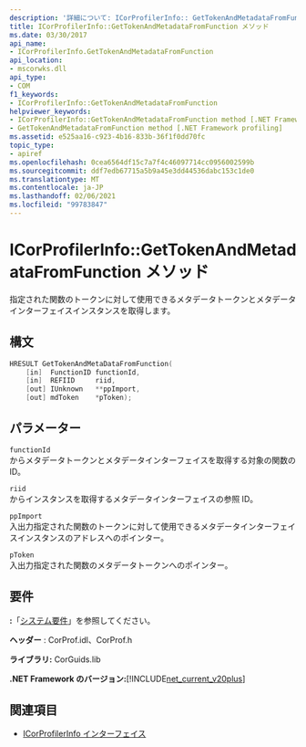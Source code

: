 ```yaml
---
description: '詳細について: ICorProfilerInfo:: GetTokenAndMetadataFromFunction メソッド'
title: ICorProfilerInfo::GetTokenAndMetadataFromFunction メソッド
ms.date: 03/30/2017
api_name:
- ICorProfilerInfo.GetTokenAndMetadataFromFunction
api_location:
- mscorwks.dll
api_type:
- COM
f1_keywords:
- ICorProfilerInfo::GetTokenAndMetadataFromFunction
helpviewer_keywords:
- ICorProfilerInfo::GetTokenAndMetadataFromFunction method [.NET Framework profiling]
- GetTokenAndMetadataFromFunction method [.NET Framework profiling]
ms.assetid: e525aa16-c923-4b16-833b-36f1f0dd70fc
topic_type:
- apiref
ms.openlocfilehash: 0cea6564df15c7a7f4c46097714cc0956002599b
ms.sourcegitcommit: ddf7edb67715a5b9a45e3dd44536dabc153c1de0
ms.translationtype: MT
ms.contentlocale: ja-JP
ms.lasthandoff: 02/06/2021
ms.locfileid: "99783847"
---
```

# <a name="icorprofilerinfogettokenandmetadatafromfunction-method"></a>ICorProfilerInfo::GetTokenAndMetadataFromFunction メソッド

指定された関数のトークンに対して使用できるメタデータトークンとメタデータインターフェイスインスタンスを取得します。  
  
## <a name="syntax"></a>構文  
  
```cpp  
HRESULT GetTokenAndMetaDataFromFunction(  
    [in]  FunctionID functionId,  
    [in]  REFIID     riid,  
    [out] IUnknown   **ppImport,  
    [out] mdToken    *pToken);  
```  
  
## <a name="parameters"></a>パラメーター  

 `functionId`  
 からメタデータトークンとメタデータインターフェイスを取得する対象の関数の ID。  
  
 `riid`  
 からインスタンスを取得するメタデータインターフェイスの参照 ID。  
  
 `ppImport`  
 入出力指定された関数のトークンに対して使用できるメタデータインターフェイスインスタンスのアドレスへのポインター。  
  
 `pToken`  
 入出力指定された関数のメタデータトークンへのポインター。  
  
## <a name="requirements"></a>要件  

 **:**「[システム要件](../../get-started/system-requirements.md)」を参照してください。  
  
 **ヘッダー** : CorProf.idl、CorProf.h  
  
 **ライブラリ:** CorGuids.lib  
  
 **.NET Framework のバージョン:**[!INCLUDE[net_current_v20plus](../../../../includes/net-current-v20plus-md.md)]  
  
## <a name="see-also"></a>関連項目

- [ICorProfilerInfo インターフェイス](icorprofilerinfo-interface.md)
